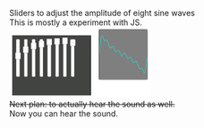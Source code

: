Sliders to adjust the amplitude of eight sine waves<br>
This is mostly a experiment with JS.<br>
<img src="sinegen.PNG" width="50%"><br>
~~Next plan: to actually hear the sound as well.~~<br>
Now you can hear the sound.<br>
